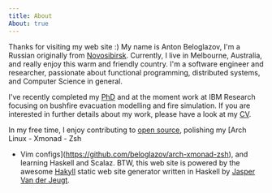 ```yaml
---
title: About
About: true
---
```


Thanks for visiting my web site :) My name is Anton Beloglazov, I'm a Russian
originally from [Novosibirsk](http://en.wikipedia.org/wiki/Novosibirsk).
Currently, I live in Melbourne, Australia, and really enjoy this warm and
friendly country. I'm a software engineer and researcher, passionate about
functional programming, distributed systems, and Computer Science in general.

I've recently completed my [PhD](/thesis.pdf) and at the moment work at IBM
Research focusing on bushfire evacuation modelling and fire simulation. If you
are interested in further details about my work, please have a look at my
[CV](/beloglazov_cv.pdf).

In my free time, I enjoy contributing to [open
source](https://github.com/beloglazov), polishing my [Arch Linux - Xmonad - Zsh
- Vim configs](https://github.com/beloglazov/arch-xmonad-zsh), and learning
  Haskell and Scalaz. BTW, this web site is powered by the awesome
  [Hakyll](http://jaspervdj.be/hakyll/) static web site generator written in
  Haskell by [Jasper Van der Jeugt](http://jaspervdj.be/).
